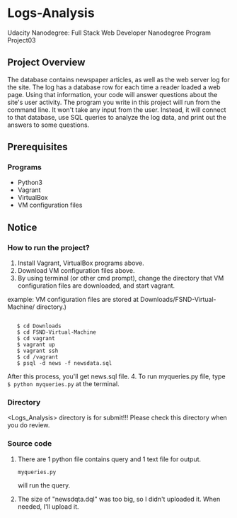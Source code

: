 # Logs-Analysis
Udacity Nanodegree: Full Stack Web Developer Nanodegree Program Project03

## Project Overview

The database contains newspaper articles, as well as the web server log for the site. The log has a database row for each time a reader loaded a web page. Using that information, your code will answer questions about the site's user activity.
The program you write in this project will run from the command line. It won't take any input from the user. Instead, it will connect to that database, use SQL queries to analyze the log data, and print out the answers to some questions.

## Prerequisites
### Programs
- Python3
- Vagrant
- VirtualBox
- VM configuration files

## Notice
### How to run the project?
1. Install Vagrant, VirtualBox programs above. 
2. Download VM configuration files above.
3. By using terminal (or other cmd prompt), change the directory that VM configuration files are downloaded, and start vagrant.

example: VM configuration files are stored at Downloads/FSND-Virtual-Machine/ directory.)
   <pre><code> 
   $ cd Downloads
   $ cd FSND-Virtual-Machine
   $ cd vagrant
   $ vagrant up
   $ vagrant ssh
   $ cd /vagrant
   $ psql -d news -f newsdata.sql</code></pre>
   
   After this process, you'll get news.sql file. 
4. To run myqueries.py file, type <code> $ python myqueries.py</code> at the terminal. 

### Directory
<Logs_Analysis> directory is for submit!!! Please check this directory when you do review.
### Source code
1. There are 1 python file contains query and 1 text file for output.
   <pre><code>myqueries.py</code></pre> will run the query. 

2. The size of "newsdqta.dql" was too big, so I didn't uploaded it. When needed, I'll upload it. 
